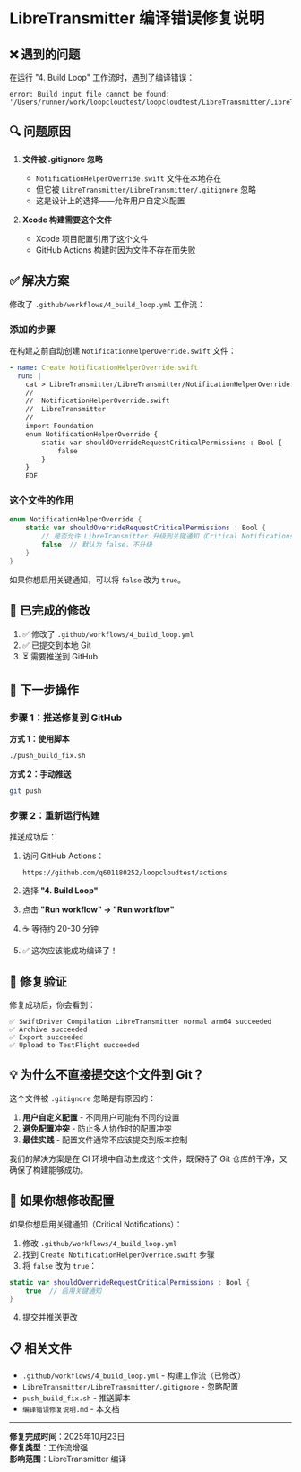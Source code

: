 # LibreTransmitter 编译错误修复说明

## ❌ 遇到的问题

在运行 "4. Build Loop" 工作流时，遇到了编译错误：

```
error: Build input file cannot be found: 
'/Users/runner/work/loopcloudtest/loopcloudtest/LibreTransmitter/LibreTransmitter/NotificationHelperOverride.swift'
```

## 🔍 问题原因

1. **文件被 .gitignore 忽略**
   - `NotificationHelperOverride.swift` 文件在本地存在
   - 但它被 `LibreTransmitter/LibreTransmitter/.gitignore` 忽略
   - 这是设计上的选择——允许用户自定义配置

2. **Xcode 构建需要这个文件**
   - Xcode 项目配置引用了这个文件
   - GitHub Actions 构建时因为文件不存在而失败

## ✅ 解决方案

修改了 `.github/workflows/4_build_loop.yml` 工作流：

### 添加的步骤

在构建之前自动创建 `NotificationHelperOverride.swift` 文件：

```yaml
- name: Create NotificationHelperOverride.swift
  run: |
    cat > LibreTransmitter/LibreTransmitter/NotificationHelperOverride.swift << 'EOF'
    //
    //  NotificationHelperOverride.swift
    //  LibreTransmitter
    //
    import Foundation
    enum NotificationHelperOverride {
        static var shouldOverrideRequestCriticalPermissions : Bool {
            false
        }
    }
    EOF
```

### 这个文件的作用

```swift
enum NotificationHelperOverride {
    static var shouldOverrideRequestCriticalPermissions : Bool {
        // 是否允许 LibreTransmitter 升级到关键通知（Critical Notifications）
        false  // 默认为 false，不升级
    }
}
```

如果你想启用关键通知，可以将 `false` 改为 `true`。

## 📝 已完成的修改

1. ✅ 修改了 `.github/workflows/4_build_loop.yml`
2. ✅ 已提交到本地 Git
3. ⏳ 需要推送到 GitHub

## 🚀 下一步操作

### 步骤 1：推送修复到 GitHub

**方式 1：使用脚本**

```bash
./push_build_fix.sh
```

**方式 2：手动推送**

```bash
git push
```

### 步骤 2：重新运行构建

推送成功后：

1. 访问 GitHub Actions：
   ```
   https://github.com/q601180252/loopcloudtest/actions
   ```

2. 选择 **"4. Build Loop"**

3. 点击 **"Run workflow" → "Run workflow"**

4. ☕ 等待约 20-30 分钟

5. ✅ 这次应该能成功编译了！

## 🎯 修复验证

修复成功后，你会看到：

```
✅ SwiftDriver Compilation LibreTransmitter normal arm64 succeeded
✅ Archive succeeded
✅ Export succeeded
✅ Upload to TestFlight succeeded
```

## 💡 为什么不直接提交这个文件到 Git？

这个文件被 `.gitignore` 忽略是有原因的：

1. **用户自定义配置** - 不同用户可能有不同的设置
2. **避免配置冲突** - 防止多人协作时的配置冲突
3. **最佳实践** - 配置文件通常不应该提交到版本控制

我们的解决方案是在 CI 环境中自动生成这个文件，既保持了 Git 仓库的干净，又确保了构建能够成功。

## 🔧 如果你想修改配置

如果你想启用关键通知（Critical Notifications）：

1. 修改 `.github/workflows/4_build_loop.yml`
2. 找到 `Create NotificationHelperOverride.swift` 步骤
3. 将 `false` 改为 `true`：

```swift
static var shouldOverrideRequestCriticalPermissions : Bool {
    true  // 启用关键通知
}
```

4. 提交并推送更改

## 📋 相关文件

- `.github/workflows/4_build_loop.yml` - 构建工作流（已修改）
- `LibreTransmitter/LibreTransmitter/.gitignore` - 忽略配置
- `push_build_fix.sh` - 推送脚本
- `编译错误修复说明.md` - 本文档

---

**修复完成时间**：2025年10月23日  
**修复类型**：工作流增强  
**影响范围**：LibreTransmitter 编译

